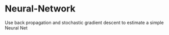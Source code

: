 # Neural-Network
Use back propagation and stochastic gradient descent to estimate a simple Neural Net
